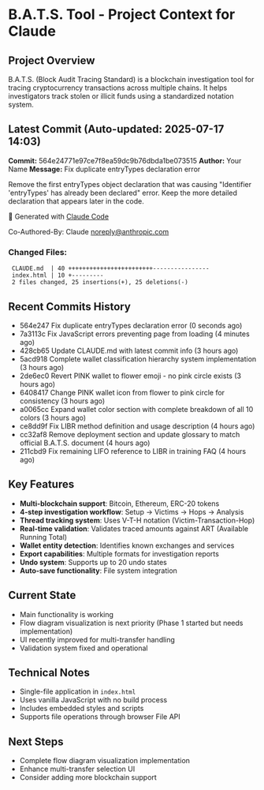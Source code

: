 # B.A.T.S. Tool - Project Context for Claude

## Project Overview
B.A.T.S. (Block Audit Tracing Standard) is a blockchain investigation tool for tracing cryptocurrency transactions across multiple chains. It helps investigators track stolen or illicit funds using a standardized notation system.

## Latest Commit (Auto-updated: 2025-07-17 14:03)

**Commit:** 564e24771e97ce7f8ea59dc9b76dbda1be073515
**Author:** Your Name
**Message:** Fix duplicate entryTypes declaration error

Remove the first entryTypes object declaration that was causing
"Identifier 'entryTypes' has already been declared" error.
Keep the more detailed declaration that appears later in the code.

🤖 Generated with [Claude Code](https://claude.ai/code)

Co-Authored-By: Claude <noreply@anthropic.com>

### Changed Files:
```
 CLAUDE.md  | 40 ++++++++++++++++++++++++----------------
 index.html | 10 +---------
 2 files changed, 25 insertions(+), 25 deletions(-)
```

## Recent Commits History

- 564e247 Fix duplicate entryTypes declaration error (0 seconds ago)
- 7a3113c Fix JavaScript errors preventing page from loading (4 minutes ago)
- 428cb65 Update CLAUDE.md with latest commit info (3 hours ago)
- 5acd918 Complete wallet classification hierarchy system implementation (3 hours ago)
- 2de6ec0 Revert PINK wallet to flower emoji - no pink circle exists (3 hours ago)
- 6408417 Change PINK wallet icon from flower to pink circle for consistency (3 hours ago)
- a0065cc Expand wallet color section with complete breakdown of all 10 colors (3 hours ago)
- ce8dd9f Fix LIBR method definition and usage description (4 hours ago)
- cc32af8 Remove deployment section and update glossary to match official B.A.T.S. document (4 hours ago)
- 211cbd9 Fix remaining LIFO reference to LIBR in training FAQ (4 hours ago)

## Key Features
- **Multi-blockchain support**: Bitcoin, Ethereum, ERC-20 tokens
- **4-step investigation workflow**: Setup → Victims → Hops → Analysis
- **Thread tracking system**: Uses V-T-H notation (Victim-Transaction-Hop)
- **Real-time validation**: Validates traced amounts against ART (Available Running Total)
- **Wallet entity detection**: Identifies known exchanges and services
- **Export capabilities**: Multiple formats for investigation reports
- **Undo system**: Supports up to 20 undo states
- **Auto-save functionality**: File system integration

## Current State
- Main functionality is working
- Flow diagram visualization is next priority (Phase 1 started but needs implementation)
- UI recently improved for multi-transfer handling
- Validation system fixed and operational

## Technical Notes
- Single-file application in `index.html`
- Uses vanilla JavaScript with no build process
- Includes embedded styles and scripts
- Supports file operations through browser File API

## Next Steps
- Complete flow diagram visualization implementation
- Enhance multi-transfer selection UI
- Consider adding more blockchain support
